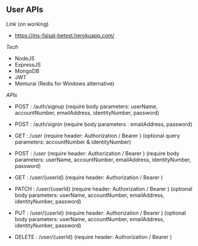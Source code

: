User APIs 
--

*Link* (on working)
- https://ms-faisal-betest.herokuapp.com/ 

*Tech*
- NodeJS 
- ExpressJS
- MongoDB
- JWT
- Memurai (Redis for Windows alternative)

*APIs*
- POST : /auth/signup (require body parameters: userName, accountNumber, emailAddress, identityNumber, password)
- POST : /auth/signin (require body parameters : emailAddress, password)

- GET : /user (require header: Authorization / Bearer ) (optional query parameters: accountNumber & identityNumber)  
- POST : /user (require header: Authorization / Bearer ) (require body parameters: userName, accountNumber, emailAddress, identityNumber, password)
- GET : /user/{userId} (require header: Authorization / Bearer )
- PATCH : /user/{userId} (require header: Authorization / Bearer ) (optional body parameters: userName, accountNumber, emailAddress, identityNumber, password)
- PUT : /user/{userId} (require header: Authorization / Bearer ) (optional body parameters: userName, accountNumber, emailAddress, identityNumber, password)
- DELETE : /user/{userId} (require header: Authorization / Bearer )

